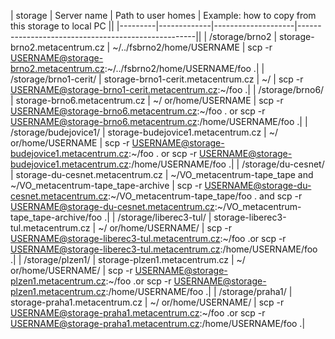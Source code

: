 | storage | Server name | Path to user homes | Example: how to copy from this storage to local PC ||
|---------|-------------|--------------------|----------------------------------------------------||
| /storage/brno2 | storage-brno2.metacentrum.cz | ~/../fsbrno2/home/USERNAME |  scp -r USERNAME@storage-brno2.metacentrum.cz:~/../fsbrno2/home/USERNAME/foo .|
| /storage/brno1-cerit/ | storage-brno1-cerit.metacentrum.cz | ~/ |  scp -r USERNAME@storage-brno1-cerit.metacentrum.cz:~/foo .|
| /storage/brno6/ | storage-brno6.metacentrum.cz | ~/  or/home/USERNAME |  scp -r USERNAME@storage-brno6.metacentrum.cz:~/foo . or scp -r USERNAME@storage-brno6.metacentrum.cz:/home/USERNAME/foo .|
| /storage/budejovice1/ | storage-budejovice1.metacentrum.cz | ~/  or/home/USERNAME |  scp -r USERNAME@storage-budejovice1.metacentrum.cz:~/foo . or scp -r USERNAME@storage-budejovice1.metacentrum.cz:/home/USERNAME/foo .|
| /storage/du-cesnet/ | storage-du-cesnet.metacentrum.cz | ~/VO_metacentrum-tape_tape and ~/VO_metacentrum-tape_tape-archive |  scp -r USERNAME@storage-du-cesnet.metacentrum.cz:~/VO_metacentrum-tape_tape/foo .  and   scp -r USERNAME@storage-du-cesnet.metacentrum.cz:~/VO_metacentrum-tape_tape-archive/foo .|
| /storage/liberec3-tul/ | storage-liberec3-tul.metacentrum.cz | ~/ or/home/USERNAME/ |  scp -r USERNAME@storage-liberec3-tul.metacentrum.cz:~/foo .or scp -r USERNAME@storage-liberec3-tul.metacentrum.cz:/home/USERNAME/foo .|
| /storage/plzen1/ | storage-plzen1.metacentrum.cz | ~/ or/home/USERNAME/ |  scp -r USERNAME@storage-plzen1.metacentrum.cz:~/foo .or scp -r USERNAME@storage-plzen1.metacentrum.cz:/home/USERNAME/foo .|
| /storage/praha1/ | storage-praha1.metacentrum.cz | ~/ or/home/USERNAME/ |  scp -r USERNAME@storage-praha1.metacentrum.cz:~/foo .or scp -r USERNAME@storage-praha1.metacentrum.cz:/home/USERNAME/foo .|
